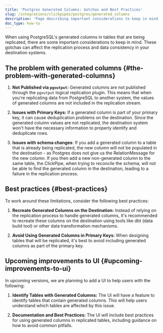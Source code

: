 ```yaml
---
title: 'Postgres Generated Columns: Gotchas and Best Practices'
slug: /integrations/clickpipes/postgres/generated_columns
description: 'Page describing important considerations to keep in mind when using PostgreSQL generated columns in tables that are being replicated'
doc_type: how-to
---
```


When using PostgreSQL's generated columns in tables that are being replicated, there are some important considerations to keep in mind. These gotchas can affect the replication process and data consistency in your destination systems.

## The problem with generated columns {#the-problem-with-generated-columns}

1. **Not Published via `pgoutput`:** Generated columns are not published through the `pgoutput` logical replication plugin. This means that when you're replicating data from PostgreSQL to another system, the values of generated columns are not included in the replication stream.

2. **Issues with Primary Keys:** If a generated column is part of your primary key, it can cause deduplication problems on the destination. Since the generated column values are not replicated, the destination system won't have the necessary information to properly identify and deduplicate rows.

3. **Issues with schema changes**: If you add a generated column to a table that is already being replicated, the new column will not be populated in the destination - as Postgres does not give us the RelationMessage for the new column. If you then add a new non-generated column to the same table, the ClickPipe, when trying to reconcile the schema, will not be able to find the generated column in the destination, leading to a failure in the replication process.

## Best practices {#best-practices}

To work around these limitations, consider the following best practices:

1. **Recreate Generated Columns on the Destination:** Instead of relying on the replication process to handle generated columns, it's recommended to recreate these columns on the destination using tools like dbt (data build tool) or other data transformation mechanisms.

2. **Avoid Using Generated Columns in Primary Keys:** When designing tables that will be replicated, it's best to avoid including generated columns as part of the primary key.

## Upcoming improvements to UI {#upcoming-improvements-to-ui}

In upcoming versions, we are planning to add a UI to help users with the following:

1. **Identify Tables with Generated Columns:** The UI will have a feature to identify tables that contain generated columns. This will help users understand which tables are affected by this issue.

2. **Documentation and Best Practices:** The UI will include best practices for using generated columns in replicated tables, including guidance on how to avoid common pitfalls.
